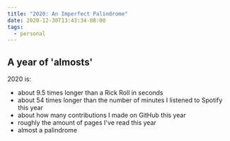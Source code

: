 ```yaml
---
title: "2020: An Imperfect Palindrome"
date: 2020-12-30T13:43:34-08:00
tags:
  - personal
---
```


## A year of 'almosts'

2020 is:

- about 9.5 times longer than a Rick Roll in seconds
- about 54 times longer than the number of minutes I listened to Spotify this year
- about how many contributions I made on GitHub this year
- roughly the amount of pages I've read this year
- almost a palindrome
